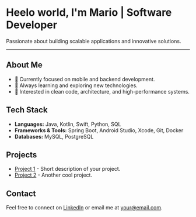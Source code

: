 # Heelo world, I'm Mario | Software Developer

Passionate about building scalable applications and innovative solutions.

---

## About Me
- 🎯 Currently focused on mobile and backend development.
- 🚀 Always learning and exploring new technologies.
- 📖 Interested in clean code, architecture, and high-performance systems.

## Tech Stack
- **Languages:** Java, Kotlin, Swift, Python, SQL  
- **Frameworks & Tools:** Spring Boot, Android Studio, Xcode, Git, Docker  
- **Databases:** MySQL, PostgreSQL  

## Projects
- [Project 1](#) - Short description of your project.
- [Project 2](#) - Another cool project.

## Contact
Feel free to connect on [LinkedIn](#) or email me at [your@email.com](mailto:your@email.com).

